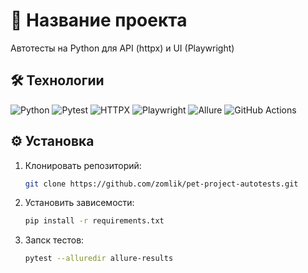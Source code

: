 # 🚀 Название проекта  
Автотесты на Python для API (httpx) и UI (Playwright) 

## 🛠 Технологии
![Python](https://img.shields.io/badge/Python-3776AB?style=for-the-badge&logo=python&logoColor=white)
![Pytest](https://img.shields.io/badge/Pytest-0A9EDC?style=for-the-badge&logo=pytest&logoColor=white)
![HTTPX](https://img.shields.io/badge/HTTPX-00A98F?style=for-the-badge&logo=python&logoColor=white)
![Playwright](https://img.shields.io/badge/Playwright-2EAD33?style=for-the-badge&logo=playwright&logoColor=white)
![Allure](https://img.shields.io/badge/Allure-FF6A00?style=for-the-badge&logo=allure&logoColor=white)
![GitHub Actions](https://img.shields.io/badge/GitHub_Actions-2088FF?style=for-the-badge&logo=github-actions&logoColor=white)

## ⚙️ Установка
1. Клонировать репозиторий:  
   ```bash
   git clone https://github.com/zomlik/pet-project-autotests.git
   ```
2. Установить зависемости:
   ```bash
   pip install -r requirements.txt
   ```
3. Запск тестов:
    ```bash
   pytest --alluredir allure-results
   ```
